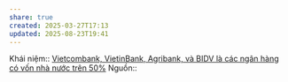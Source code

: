 ```yaml
---
share: true
created: 2025-03-27T17:13
updated: 2025-08-23T19:41
---
```

Khái niệm:: 
[Vietcombank, VietinBank, Agribank, và BIDV là các ngân hàng có vốn nhà nước trên 50%](./Vietcombank,%20VietinBank,%20Agribank,%20v%C3%A0%20BIDV%20l%C3%A0%20c%C3%A1c%20ng%C3%A2n%20h%C3%A0ng%20c%C3%B3%20v%E1%BB%91n%20nh%C3%A0%20n%C6%B0%E1%BB%9Bc%20tr%C3%AAn%2050%25.md)
Nguồn:: 